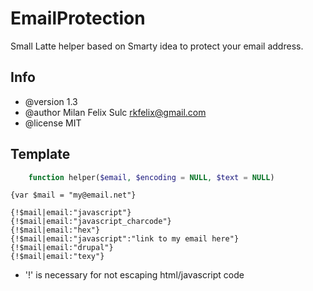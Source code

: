 # EmailProtection

Small Latte helper based on Smarty idea to protect your email address.

## Info

* @version 1.3
* @author Milan Felix Sulc <rkfelix@gmail.com>
* @license MIT

## Template

```php
    function helper($email, $encoding = NULL, $text = NULL)
```

	{var $mail = "my@email.net"}
	
	{!$mail|email:"javascript"}
	{!$mail|email:"javascript_charcode"}
	{!$mail|email:"hex"}
	{!$mail|email:"javascript":"link to my email here"}
	{!$mail|email:"drupal"}
	{!$mail|email:"texy"}

* '!' is necessary for not escaping html/javascript code

